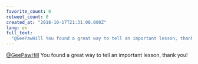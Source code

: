 ```yaml
---
favorite_count: 0
retweet_count: 0
created_at: "2018-10-17T21:31:08.000Z"
lang: en
full_text:
  "@GeePawHill You found a great way to tell an important lesson, thank you!"
---
```


[@GeePawHill](https://twitter.com/GeePawHill) You found a great way to tell an
important lesson, thank you!
